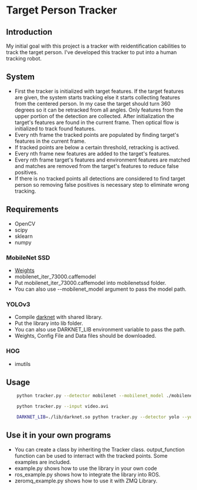 # Target Person Tracker

## Introduction
My initial goal with this project is a tracker with reidentification
cabilities to track the target person. I've developed this tracker to
put into a human tracking robot.

## System
* First the tracker is initialized with target features. If the target
features are given, the system starts tracking else it starts
collecting features from the centered person. In my case the target
should turn 360 degrees so it can be retracked from all angles. Only
features from the upper portion of the detection are collected. After
initialization the target's features are found in the current
frame. Then optical flow is initialized to track found features.
* Every nth frame the tracked points are populated by finding
target's features in the current frame.
* If tracked points are below a certain threshold, retracking is actived.
* Every nth frame new features are added to the target's features.
* Every nth frame target's features and environment features are
matched and matches are removed from the target's features to reduce
false positives.
* If there is no tracked points all detections are considered to find
target person so removing false positives is necessary step to eliminate
wrong tracking.

## Requirements
* OpenCV
* scipy
* sklearn
* numpy

### MobileNet SSD
* [Weights](https://github.com/chuanqi305/MobileNet-SSD)
* mobilenet_iter_73000.caffemodel
* Put mobilenet_iter_73000.caffemodel into mobilenetssd folder.
* You can also use --mobilenet_model argument to pass the model path.

### YOLOv3
* Compile [darknet](https://github.com/AlexeyAB/darknet) with shared library.
* Put the library into lib folder.
* You can also use DARKNET_LIB environment variable to pass the path.
* Weights, Config File and Data files should be downloaded.

### HOG
* imutils

## Usage

``` bash
	python tracker.py --detector mobilenet --mobilenet_model ./mobilenetssd/mobilenet_iter_73000.caffemodel --mobilenet_prototxt ./mobilenetssd/deploy.prototxt --n_tracked 1000 
```

``` bash
	python tracker.py --input video.avi
```

``` bash
	DARKNET_LIB=./lib/darknet.so python tracker.py --detector yolo --yolo_cfg ./yolo/files/yolov3-tiny.cfg --yolo_weights ./yolo/files/yolov3-tiny.weights --yolo_meta ./yolo/files/coco.data
```

## Use it in your own programs
* You can create a class by inheriting the Tracker class. output_function function can be used to interract with the tracked points. Some examples are included.
* example.py shows how to use the library in your own code
* ros_example.py shows how to integrate the library into ROS.
* zeromq_example.py shows how to use it with ZMQ Library.
